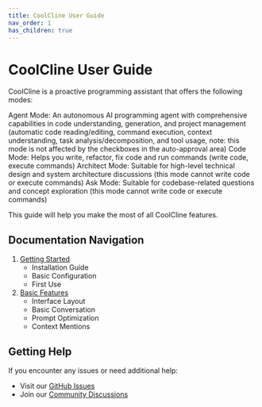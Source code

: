```yaml
---
title: CoolCline User Guide
nav_order: 1
has_children: true
---
```


# CoolCline User Guide

CoolCline is a proactive programming assistant that offers the following modes:

Agent Mode: An autonomous AI programming agent with comprehensive capabilities in code understanding, generation, and project management (automatic code reading/editing, command execution, context understanding, task analysis/decomposition, and tool usage, note: this mode is not affected by the checkboxes in the auto-approval area)
Code Mode: Helps you write, refactor, fix code and run commands (write code, execute commands)
Architect Mode: Suitable for high-level technical design and system architecture discussions (this mode cannot write code or execute commands)
Ask Mode: Suitable for codebase-related questions and concept exploration (this mode cannot write code or execute commands)

This guide will help you make the most of all CoolCline features.

## Documentation Navigation

1. [Getting Started](./getting-started/index.md)
    - Installation Guide
    - Basic Configuration
    - First Use
2. [Basic Features](./basic-features/index.md)
    - Interface Layout
    - Basic Conversation
    - Prompt Optimization
    - Context Mentions

## Getting Help

If you encounter any issues or need additional help:

- Visit our [GitHub Issues](https://github.com/coolcline/coolcline/issues)
- Join our [Community Discussions](https://github.com/coolcline/coolcline/discussions)
